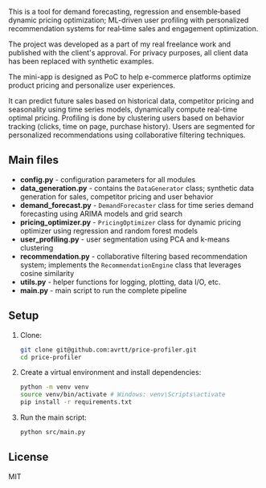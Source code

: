 This is a tool for demand forecasting, regression and ensemble‐based dynamic pricing optimization; ML-driven user profiling with personalized recommendation systems for real‐time sales and engagement optimization.

The project was developed as a part of my real freelance work and published with the client's approval. For privacy purposes, all client data has been replaced with synthetic examples.  

The mini-app is designed as PoC to help e-commerce platforms optimize product pricing and personalize user experiences.  

It can predict future sales based on historical data, competitor pricing and seasonality using time series models, dynamically compute real-time optimal pricing. Profiling is done by clustering users based on behavior tracking (clicks, time on page, purchase history). Users are segmented for personalized recommendations using collaborative filtering techniques.

## Main files
- **config.py** - configuration parameters for all modules  
- **data_generation.py** - contains the `DataGenerator` class; synthetic data generation for sales, competitor pricing and user behavior  
- **demand_forecast.py** - `DemandForecaster` class for time series demand forecasting using ARIMA models and grid search
- **pricing_optimizer.py** - `PricingOptimizer` class for dynamic pricing optimizer using regression and random forest models
- **user_profiling.py** - user segmentation using PCA and k-means clustering
- **recommendation.py** - collaborative filtering based recommendation system; implements the `RecommendationEngine` class that leverages cosine similarity
- **utils.py** - helper functions for logging, plotting, data I/O, etc.
- **main.py** - main script to run the complete pipeline

## Setup
1. Clone:
   ```bash
   git clone git@github.com:avrtt/price-profiler.git
   cd price-profiler
   ```
2. Create a virtual environment and install dependencies:
   ```bash
   python -m venv venv
   source venv/bin/activate # Windows: venv\Scripts\activate
   pip install -r requirements.txt
   ```
3. Run the main script:
   ```bash
   python src/main.py
   ```

## License
MIT
